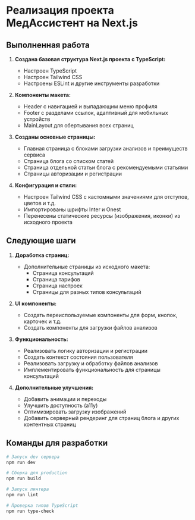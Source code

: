 # Реализация проекта МедАссистент на Next.js

## Выполненная работа

1. **Создана базовая структура Next.js проекта с TypeScript:**
   - Настроен TypeScript
   - Настроен Tailwind CSS
   - Настроены ESLint и другие инструменты разработки

2. **Компоненты макета:**
   - Header с навигацией и выпадающим меню профиля
   - Footer с разделами ссылок, адаптивный для мобильных устройств
   - MainLayout для обертывания всех страниц

3. **Созданы основные страницы:**
   - Главная страница с блоками загрузки анализов и преимуществ сервиса
   - Страница блога со списком статей
   - Страница отдельной статьи блога с рекомендуемыми статьями
   - Страницы авторизации и регистрации

4. **Конфигурация и стили:**
   - Настроен Tailwind CSS с кастомными значениями для отступов, цветов и т.д.
   - Импортированы шрифты Inter и Onest
   - Перенесены статические ресурсы (изображения, иконки) из исходного проекта

## Следующие шаги

1. **Доработка страниц:**
   - Дополнительные страницы из исходного макета:
     - Страница консультаций
     - Страница тарифов
     - Страница настроек
     - Страницы для разных типов консультаций

2. **UI компоненты:**
   - Создать переиспользуемые компоненты для форм, кнопок, карточек и т.д.
   - Создать компоненты для загрузки файлов анализов

3. **Функциональность:**
   - Реализовать логику авторизации и регистрации
   - Создать контекст состояния пользователя
   - Реализовать загрузку и обработку файлов анализов
   - Имплементировать функциональность для страницы консультаций

4. **Дополнительные улучшения:**
   - Добавить анимации и переходы
   - Улучшить доступность (a11y)
   - Оптимизировать загрузку изображений
   - Добавить серверный рендеринг для страниц блога и других контентных страниц

## Команды для разработки

```bash
# Запуск dev сервера
npm run dev

# Сборка для production
npm run build

# Запуск линтера
npm run lint

# Проверка типов TypeScript
npm run type-check
```